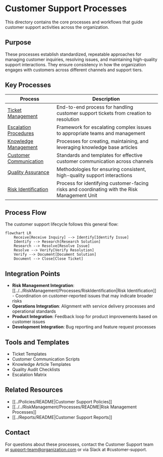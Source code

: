 # Customer Support Processes

This directory contains the core processes and workflows that guide customer support activities across the organization.

## Purpose

These processes establish standardized, repeatable approaches for managing customer inquiries, resolving issues, and maintaining high-quality support interactions. They ensure consistency in how the organization engages with customers across different channels and support tiers.

## Key Processes

| Process | Description |
|---------|-------------|
| [Ticket Management](TicketManagement.md) | End-to-end process for handling customer support tickets from creation to resolution |
| [Escalation Procedures](EscalationProcedures.md) | Framework for escalating complex issues to appropriate teams and management |
| [Knowledge Management](KnowledgeManagement.md) | Processes for creating, maintaining, and leveraging knowledge base articles |
| [Customer Communication](CustomerCommunication.md) | Standards and templates for effective customer communication across channels |
| [Quality Assurance](QualityAssurance.md) | Methodologies for ensuring consistent, high-quality support interactions |
| [Risk Identification](RiskIdentification.md) | Process for identifying customer-facing risks and coordinating with the Risk Management Unit |

## Process Flow

The customer support lifecycle follows this general flow:

```mermaid
flowchart LR
    Receive[Receive Inquiry] --> Identify[Identify Issue]
    Identify --> Research[Research Solution]
    Research --> Resolve[Resolve Issue]
    Resolve --> Verify[Verify Resolution]
    Verify --> Document[Document Solution]
    Document --> Close[Close Ticket]
```

## Integration Points

- **Risk Management Integration**: [[../../RiskManagement/Processes/RiskIdentification|Risk Identification]] - Coordination on customer-reported issues that may indicate broader risks
- **Operations Integration**: Alignment with service delivery processes and operational standards
- **Product Integration**: Feedback loop for product improvements based on customer issues
- **Development Integration**: Bug reporting and feature request processes

## Tools and Templates

- Ticket Templates
- Customer Communication Scripts
- Knowledge Article Templates
- Quality Audit Checklists
- Escalation Matrix

## Related Resources

- [[../Policies/README|Customer Support Policies]]
- [[../../RiskManagement/Processes/README|Risk Management Processes]]
- [[../Reports/README|Customer Support Reports]]

## Contact

For questions about these processes, contact the Customer Support team at support-team@organization.com or via Slack at #customer-support. 